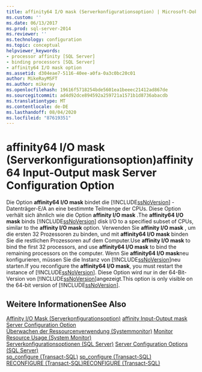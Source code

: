 ```yaml
---
title: affinity64 I/O mask (Serverkonfigurationsoption) | Microsoft-Dokumentation
ms.custom: ''
ms.date: 06/13/2017
ms.prod: sql-server-2014
ms.reviewer: ''
ms.technology: configuration
ms.topic: conceptual
helpviewer_keywords:
- processor affinity [SQL Server]
- binding processors [SQL Server]
- affinity64 I/O mask option
ms.assetid: d304eae7-5116-40ee-a0fa-0a3c0bc20c01
author: MikeRayMSFT
ms.author: mikeray
ms.openlocfilehash: 19616f5718254bde5601ea1beeec21412ad867de
ms.sourcegitcommit: ad4d92dce894592a259721a1571b1d8736abacdb
ms.translationtype: MT
ms.contentlocale: de-DE
ms.lasthandoff: 08/04/2020
ms.locfileid: "87619351"
---
```

# <a name="affinity64-input-output-mask-server-configuration-option"></a><span data-ttu-id="0b6bf-102">affinity64 I/O mask (Serverkonfigurationsoption)</span><span class="sxs-lookup"><span data-stu-id="0b6bf-102">affinity64 Input-Output mask Server Configuration Option</span></span>
  <span data-ttu-id="0b6bf-103">Die Option **affinity64 I/O mask** bindet die [!INCLUDE[ssNoVersion](../../includes/ssnoversion-md.md)] -Datenträger-E/A an eine bestimmte Teilmenge der CPUs. Diese Option verhält sich ähnlich wie die Option **affinity I/O mask** .</span><span class="sxs-lookup"><span data-stu-id="0b6bf-103">The **affinity64 I/O mask** binds [!INCLUDE[ssNoVersion](../../includes/ssnoversion-md.md)] disk I/O to a specified subset of CPUs, similar to the **affinity I/O mask** option.</span></span> <span data-ttu-id="0b6bf-104">Verwenden Sie **affinity I/O mask** , um die ersten 32 Prozessoren zu binden, und mit **affinity64 I/O mask** binden Sie die restlichen Prozessoren auf dem Computer.</span><span class="sxs-lookup"><span data-stu-id="0b6bf-104">Use **affinity I/O mask** to bind the first 32 processors, and use **affinity64 I/O mask** to bind the remaining processors on the computer.</span></span> <span data-ttu-id="0b6bf-105">Wenn Sie **affinity64 I/O mask**neu konfigurieren, müssen Sie die Instanz von [!INCLUDE[ssNoVersion](../../includes/ssnoversion-md.md)]neu starten.</span><span class="sxs-lookup"><span data-stu-id="0b6bf-105">If you reconfigure the **affinity64 I/O mask**, you must restart the instance of [!INCLUDE[ssNoVersion](../../includes/ssnoversion-md.md)].</span></span> <span data-ttu-id="0b6bf-106">Diese Option wird nur in der 64-Bit-Version von [!INCLUDE[ssNoVersion](../../includes/ssnoversion-md.md)]angezeigt.</span><span class="sxs-lookup"><span data-stu-id="0b6bf-106">This option is only visible on the 64-bit version of [!INCLUDE[ssNoVersion](../../includes/ssnoversion-md.md)].</span></span>  
  
## <a name="see-also"></a><span data-ttu-id="0b6bf-107">Weitere Informationen</span><span class="sxs-lookup"><span data-stu-id="0b6bf-107">See Also</span></span>  
 <span data-ttu-id="0b6bf-108">[Affinity I/O Mask (Serverkonfigurationsoption)](affinity-input-output-mask-server-configuration-option.md) </span><span class="sxs-lookup"><span data-stu-id="0b6bf-108">[affinity Input-Output mask Server Configuration Option](affinity-input-output-mask-server-configuration-option.md) </span></span>  
 <span data-ttu-id="0b6bf-109">[Überwachen der Ressourcenverwendung &#40;Systemmonitor&#41;](../../relational-databases/performance-monitor/monitor-resource-usage-system-monitor.md) </span><span class="sxs-lookup"><span data-stu-id="0b6bf-109">[Monitor Resource Usage &#40;System Monitor&#41;](../../relational-databases/performance-monitor/monitor-resource-usage-system-monitor.md) </span></span>  
 <span data-ttu-id="0b6bf-110">[Serverkonfigurationsoptionen &#40;SQL Server&#41;](server-configuration-options-sql-server.md) </span><span class="sxs-lookup"><span data-stu-id="0b6bf-110">[Server Configuration Options &#40;SQL Server&#41;](server-configuration-options-sql-server.md) </span></span>  
 <span data-ttu-id="0b6bf-111">[sp_configure &#40;Transact-SQL&#41;](/sql/relational-databases/system-stored-procedures/sp-configure-transact-sql) </span><span class="sxs-lookup"><span data-stu-id="0b6bf-111">[sp_configure &#40;Transact-SQL&#41;](/sql/relational-databases/system-stored-procedures/sp-configure-transact-sql) </span></span>  
 [<span data-ttu-id="0b6bf-112">RECONFIGURE &#40;Transact-SQL&#41;</span><span class="sxs-lookup"><span data-stu-id="0b6bf-112">RECONFIGURE &#40;Transact-SQL&#41;</span></span>](/sql/t-sql/language-elements/reconfigure-transact-sql)  
  
  
